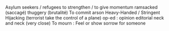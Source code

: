 Asylum seekers / refugees
to strengthen / to give momentum
ramsacked (saccagé)
thuggery (brutalité)
To commit arson
Heavy-Handed / Stringent
Hijacking (terrorist take the control of a plane)
op-ed : opinion editorial
neck and neck (very close)
To mourn : Feel or show sorrow for someone

